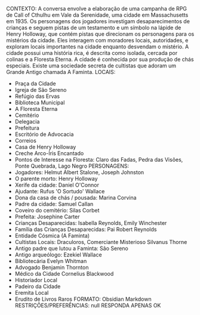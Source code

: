 CONTEXTO: 
A conversa envolve a elaboração de uma campanha de RPG de Call of Cthulhu em Vale da Serenidade, uma cidade em Massachusetts em 1935.
Os personagens dos jogadores investigam desaparecimentos de crianças e seguem pistas de um testamento e um símbolo na lápide de Henry Holloway, que contém pistas que direcionam os personagens para os mistérios da cidade. Eles interagem com moradores locais, autoridades, e exploram locais importantes na cidade enquanto desvendam o mistério.
A cidade possui uma história rica, é descrita como isolada, cercada por colinas e a Floresta Eterna. A cidade é conhecida por sua produção de chás especiais.
Existe uma sociedade secreta de cultistas que adoram um Grande Antigo chamada A Faminta.
LOCAIS:
- Praça da Cidade
- Igreja de São Sereno
- Refúgio das Ervas
- Biblioteca Municipal
- A Floresta Eterna
- Cemitério
- Delegacia
- Prefeitura
- Escritório de Advocacia
- Correios
- Casa de Henry Holloway
- Creche Arco-Íris Encantado
 - Pontos de Interesse na Floresta: Claro das Fadas, Pedra das Visões, Ponte Quebrada, Lago Negro
PERSONAGENS:
- Jogadores: Helmut Albert Stalone, Joseph Johnston
- O parente morto: Henry Holloway
- Xerife da cidade: Daniel O'Connor
- Ajudante: Rufus 'O Sortudo' Wallace
- Dona da casa de chás / pousada: Marina Corvina
- Padre da cidade: Samuel Callan
- Coveiro do cemitério: Silas Corbet
- Prefeita: Josephine Carter
- Crianças Desaparecidas: Isabella Reynolds, Emily Winchester
- Família das Crianças Desaparecidas: Pai Robert Reynolds
- Entidade Cósmica (A Faminta)
- Cultistas Locais: Draculoros, Comerciante Misterioso Silvanus Thorne
- Antigo padre que lutou a Faminta: São Sereno
- Antigo arqueólogo: Ezekiel Wallace
- Bibliotecária Evelyn Whitman
- Advogado Benjamin Thornton
- Médico da Cidade Cornelius Blackwood
- Historiador Local
- Padeiro da Cidade
- Eremita Local
- Erudito de Livros Raros
FORMATO:
Obsidian Markdown
RESTRIÇÕES/PREFERÊNCIAS: null
RESPONDA APENAS OK
